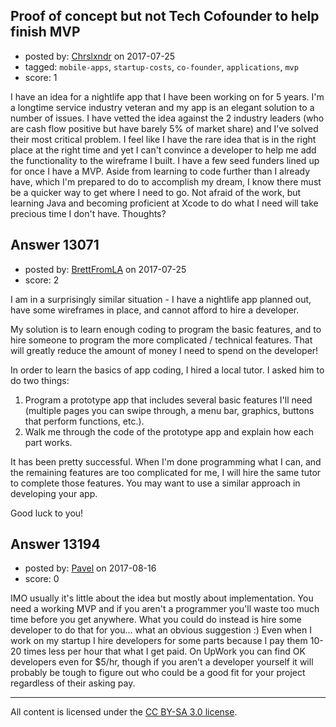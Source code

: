 ## Proof of concept but not Tech Cofounder to help finish MVP

- posted by: [Chrslxndr](https://stackexchange.com/users/10884051/chrslxndr) on 2017-07-25
- tagged: `mobile-apps`, `startup-costs`, `co-founder`, `applications`, `mvp`
- score: 1

<p>I have an idea for a nightlife app that I have been working on for 5 years. I'm a longtime service industry veteran and my app is an elegant solution to a number of issues. I have vetted the idea against the 2 industry leaders (who are cash flow positive but have barely 5% of market share) and I've solved their most critical problem. I feel like I have the rare idea that is in the right place at the right time and yet I can't convince a developer to help me add the functionality to the wireframe I built. I have a few seed funders lined up for once I have a MVP. Aside from learning to code further than I already have, which I'm prepared to do to accomplish my dream, I know there must be a quicker way to get where I need to go. Not afraid of the work, but learning Java and becoming proficient at Xcode to do what I need will take precious time I don't have. Thoughts?</p>



## Answer 13071

- posted by: [BrettFromLA](https://stackexchange.com/users/2813127/brettfromla) on 2017-07-25
- score: 2

<p>I am in a surprisingly similar situation - I have a nightlife app planned out, have some wireframes in place, and cannot afford to hire a developer.</p>

<p>My solution is to learn enough coding to program the basic features, and to hire someone to program the more complicated / technical features. That will greatly reduce the amount of money I need to spend on the developer!</p>

<p>In order to learn the basics of app coding, I hired a local tutor. I asked him to do two things:</p>

<ol>
<li>Program a prototype app that includes several basic features I'll need (multiple pages you can swipe through, a menu bar, graphics, buttons that perform functions, etc.).</li>
<li>Walk me through the code of the prototype app and explain how each part works.</li>
</ol>

<p>It has been pretty successful. When I'm done programming what I can, and the remaining features are too complicated for me, I will hire the same tutor to complete those features.  You may want to use a similar approach in developing your app.</p>

<p>Good luck to you!</p>



## Answer 13194

- posted by: [Pavel](https://stackexchange.com/users/214638/pavel) on 2017-08-16
- score: 0

<p>IMO usually it's little about the idea but mostly about implementation. You need a working MVP and if you aren't a programmer you'll waste too much time before you get anywhere.
What you could do instead is hire some developer to do that for you... what an obvious suggestion :) Even when I work on my startup I hire developers for some parts because I pay them 10-20 times less per hour that what I get paid. On UpWork you can find OK developers even for $5/hr, though if you aren't a developer yourself it will probably be tough to figure out who could be a good fit for your project regardless of their asking pay.</p>




---

All content is licensed under the [CC BY-SA 3.0 license](https://creativecommons.org/licenses/by-sa/3.0/).
